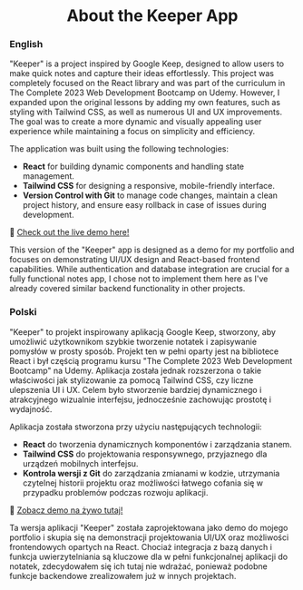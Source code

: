 <h1 align="center">About the Keeper App</h1>

### English
"Keeper" is a project inspired by Google Keep, designed to allow users to make quick notes and capture their ideas effortlessly. This project was completely focused on the React library and was part of the curriculum in The Complete 2023 Web Development Bootcamp on Udemy. However, I expanded upon the original lessons by adding my own features, such as styling with Tailwind CSS, as well as numerous UI and UX improvements. The goal was to create a more dynamic and visually appealing user experience while maintaining a focus on simplicity and efficiency.

The application was built using the following technologies:
- **React** for building dynamic components and handling state management.
- **Tailwind CSS** for designing a responsive, mobile-friendly interface.
- **Version Control with Git** to manage code changes, maintain a clean project history, and ensure easy rollback in case of issues during development.

 🔦 [Check out the live demo here!](https://keeper-app-wzkm.onrender.com/)

This version of the "Keeper" app is designed as a demo for my portfolio and focuses on demonstrating UI/UX design and React-based frontend capabilities. While authentication and database integration are crucial for a fully functional notes app, I chose not to implement them here as I've already covered similar backend functionality in other projects.


### Polski 
"Keeper" to projekt inspirowany aplikacją Google Keep, stworzony, aby umożliwić użytkownikom szybkie tworzenie notatek i zapisywanie pomysłów w prosty sposób. Projekt ten w pełni oparty jest na bibliotece React i był częścią programu kursu "The Complete 2023 Web Development Bootcamp" na Udemy. Aplikacja została jednak rozszerzona o takie właściwości jak stylizowanie za pomocą Tailwind CSS, czy liczne ulepszenia UI i UX. Celem było stworzenie bardziej dynamicznego i atrakcyjnego wizualnie interfejsu, jednocześnie zachowując prostotę i wydajność.

Aplikacja została stworzona przy użyciu następujących technologii:

- **React** do tworzenia dynamicznych komponentów i zarządzania stanem.
- **Tailwind CSS** do projektowania responsywnego, przyjaznego dla urządzeń mobilnych interfejsu.
- **Kontrola wersji z Git** do zarządzania zmianami w kodzie, utrzymania czytelnej historii projektu oraz możliwości łatwego cofania się w przypadku problemów podczas rozwoju aplikacji.

🔦 [Zobacz demo na żywo tutaj!](https://keeper-app-wzkm.onrender.com/)

Ta wersja aplikacji "Keeper" została zaprojektowana jako demo do mojego portfolio i skupia się na demonstracji projektowania UI/UX oraz możliwości frontendowych opartych na React. Chociaż integracja z bazą danych i funkcja uwierzytelniania są kluczowe dla w pełni funkcjonalnej aplikacji do notatek, zdecydowałem się ich tutaj nie wdrażać, ponieważ podobne funkcje backendowe zrealizowałem już w innych projektach.
